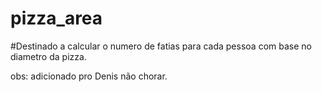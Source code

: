 # pizza_area
#Destinado a calcular o numero de fatias para cada pessoa com base no diametro da pizza.




obs: adicionado pro Denis não chorar.
